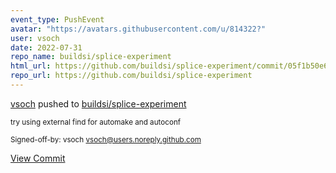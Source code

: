 ```yaml
---
event_type: PushEvent
avatar: "https://avatars.githubusercontent.com/u/814322?"
user: vsoch
date: 2022-07-31
repo_name: buildsi/splice-experiment
html_url: https://github.com/buildsi/splice-experiment/commit/05f1b50e64f526fafa723a4c3cd1bbe5381de9f0
repo_url: https://github.com/buildsi/splice-experiment
---
```


<a href='https://github.com/vsoch' target='_blank'>vsoch</a> pushed to <a href='https://github.com/buildsi/splice-experiment' target='_blank'>buildsi/splice-experiment</a>

<small>try using external find for automake and autoconf

Signed-off-by: vsoch <vsoch@users.noreply.github.com></small>

<a href='https://github.com/buildsi/splice-experiment/commit/05f1b50e64f526fafa723a4c3cd1bbe5381de9f0' target='_blank'>View Commit</a>